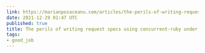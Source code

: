 ```yaml
---
link: https://marianposaceanu.com/articles/the-perils-of-writing-request-specs-using-concurrent-ruby-under-the-jvm
date: 2021-12-29 01:47 UTC
published: true
title: The perils of writing request specs using concurrent-ruby under the JVM
tags:
- good_job
---
```



